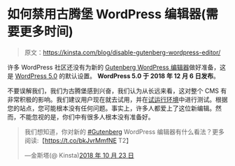 # 如何禁用古腾堡 WordPress 编辑器(需要更多时间)

> 原文：<https://kinsta.com/blog/disable-gutenberg-wordpress-editor/>

许多 WordPress 社区还没有为新的 [Gutenberg WordPress 编辑器](https://kinsta.com/blog/gutenberg-wordpress-editor/)做好准备，这是 [WordPress 5.0](https://kinsta.com/blog/wordpress-5-0/) 的默认设置。 **WordPress 5.0 于 2018 年 12 月 6 日发布**。

不要误解我们，我们为古腾堡感到兴奋，我们认为从长远来看，这对整个 CMS 有非常积极的影响。我们建议用户现在就去试用，并在[试运行环境](https://kinsta.com/help/staging-environment/)中进行测试。根据您的站点，您可能根本没有任何问题。事实上，许多人都爱上了这位新编辑。然而，不能忽视的是，你们中有很多人根本没有准备好。

> 我们想知道，你对新的 [#Gutenberg](https://twitter.com/hashtag/Gutenberg?src=hash&ref_src=twsrc%5Etfw) WordPress 编辑器有什么看法？更多阅读:【https://t.co/bkJvrMmfNE T2】
> 
> —金斯塔(@ Kinsta)[2018 年 10 月 23 日](https://twitter.com/kinsta/status/1054875438600740864?ref_src=twsrc%5Etfw)